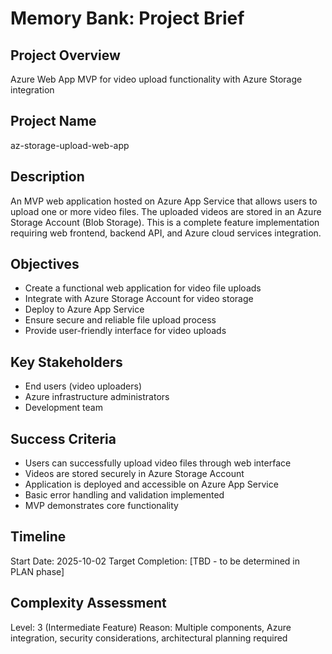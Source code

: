 # Memory Bank: Project Brief

## Project Overview
Azure Web App MVP for video upload functionality with Azure Storage integration

## Project Name
az-storage-upload-web-app

## Description
An MVP web application hosted on Azure App Service that allows users to upload one or more video files. The uploaded videos are stored in an Azure Storage Account (Blob Storage). This is a complete feature implementation requiring web frontend, backend API, and Azure cloud services integration.

## Objectives
- Create a functional web application for video file uploads
- Integrate with Azure Storage Account for video storage
- Deploy to Azure App Service
- Ensure secure and reliable file upload process
- Provide user-friendly interface for video uploads

## Key Stakeholders
- End users (video uploaders)
- Azure infrastructure administrators
- Development team

## Success Criteria
- Users can successfully upload video files through web interface
- Videos are stored securely in Azure Storage Account
- Application is deployed and accessible on Azure App Service
- Basic error handling and validation implemented
- MVP demonstrates core functionality

## Timeline
Start Date: 2025-10-02
Target Completion: [TBD - to be determined in PLAN phase]

## Complexity Assessment
Level: 3 (Intermediate Feature)
Reason: Multiple components, Azure integration, security considerations, architectural planning required
